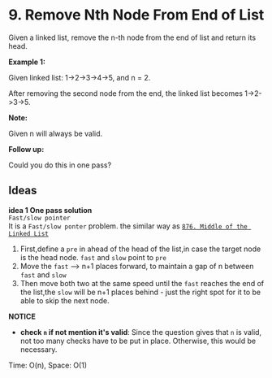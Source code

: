 # 9. Remove Nth Node From End of List  
Given a linked list, remove the n-th node from the end of list and return its head.

**Example 1:**    

Given linked list: 1->2->3->4->5, and n = 2.

After removing the second node from the end, the linked list becomes 1->2->3->5.  

**Note:**

Given n will always be valid.

**Follow up:**

Could you do this in one pass?

## Ideas  
**idea 1 One pass solution**  
`Fast/slow pointer`  
It is a `Fast/slow ponter` problem. the similar way as [`876. Middle of the Linked List`](https://github.com/JingRachaelZhu/CrackLeetcode/tree/JingRachaelZhu-patch-1/LinkedList/876.%20Middle%20of%20the%20Linked%20List)    
1. First,define a `pre` in ahead of the head of the list,in case the target node is the head node. `fast` and `slow` point to `pre`        
2. Move the `fast` --> n+1 places forward, to maintain a gap of n between `fast` and `slow`    
3. Then move both two at the same speed until the `fast` reaches the end of the list,the `slow` will be n+1 places behind - just the right spot for it to be able to skip the next node.   

**NOTICE**    
* **check `n` if not mention it's valid**: Since the question gives that `n` is valid, not too many checks have to be put in place. Otherwise, this would be necessary.    

Time: O(n), Space: O(1)      

